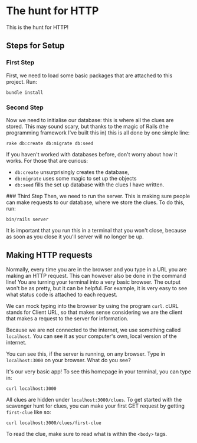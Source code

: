 # The hunt for HTTP

This is the hunt for HTTP!

## Steps for Setup
### First Step
First, we need to load some basic packages that are attached to this project.
Run:
```
bundle install
```

### Second Step
Now we need to initialise our database: this is where all the clues are stored.
This may sound scary, but thanks to the magic of Rails (the programming
framework I've built this in) this is all done by one simple line:
```
rake db:create db:migrate db:seed
```
If you haven't worked with databases before, don't worry about how it works.
For those that are curious:
- `db:create` unsurprisingly creates the database,
- `db:migrate` uses some magic to set up the objects
- `db:seed` fills the set up database with the clues I have written.

### Third Step
Then, we need to run the server. This is making sure people can make requests
to our database, where we store the clues. To do this, run:
```
bin/rails server
```
It is important that you run this in a terminal that you won't close, because
as soon as you close it you'll server will no longer be up.

## Making HTTP requests
Normally, every time you are in the browser and you type in a URL you are
making an HTTP request. This can however also be done in the command line! You
are turning your terminal into a very basic browser. The output won't be as
pretty, but it can be helpful. For example, it is very easy to see what status
code is attached to each request.

We can mock typing into the browser by using the program `curl`. cURL stands
for Client URL, so that makes sense considering we are the client that makes
a request to the server for information.

Because we are not connected to the internet, we use something called
`localhost`. You can see it as your computer's own, local version of the
internet. 

You can see this, if the server is running, on any browser. Type in
`localhost:3000` on your browser. What do you see? 

It's our very basic app! To see this homepage in your terminal, you can type in:
```
curl localhost:3000
```

All clues are hidden under `localhost:3000/clues`. To get started with the scavenger hunt for clues, you can make your first GET request by getting `first-clue` like so:
```
curl localhost:3000/clues/first-clue
```

To read the clue, make sure to read what is within the `<body>` tags.
